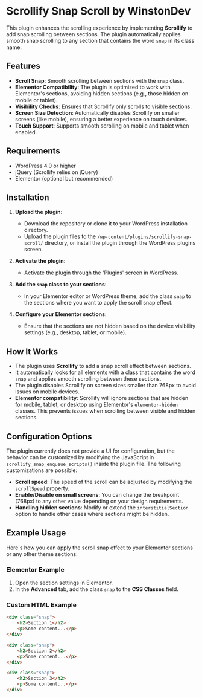 # Scrollify Snap Scroll by WinstonDev

This plugin enhances the scrolling experience by implementing **Scrollify** to add snap scrolling between sections. The plugin automatically applies smooth snap scrolling to any section that contains the word `snap` in its class name. 

## Features

- **Scroll Snap**: Smooth scrolling between sections with the `snap` class.
- **Elementor Compatibility**: The plugin is optimized to work with Elementor's sections, avoiding hidden sections (e.g., those hidden on mobile or tablet).
- **Visibility Checks**: Ensures that Scrollify only scrolls to visible sections.
- **Screen Size Detection**: Automatically disables Scrollify on smaller screens (like mobile), ensuring a better experience on touch devices.
- **Touch Support**: Supports smooth scrolling on mobile and tablet when enabled.

## Requirements

- WordPress 4.0 or higher
- jQuery (Scrollify relies on jQuery)
- Elementor (optional but recommended)

## Installation

1. **Upload the plugin**:
    - Download the repository or clone it to your WordPress installation directory.
    - Upload the plugin files to the `/wp-content/plugins/scrollify-snap-scroll/` directory, or install the plugin through the WordPress plugins screen.

2. **Activate the plugin**:
    - Activate the plugin through the 'Plugins' screen in WordPress.

3. **Add the `snap` class to your sections**:
    - In your Elementor editor or WordPress theme, add the class `snap` to the sections where you want to apply the scroll snap effect.

4. **Configure your Elementor sections**:
    - Ensure that the sections are not hidden based on the device visibility settings (e.g., desktop, tablet, or mobile).

## How It Works

- The plugin uses **Scrollify** to add a snap scroll effect between sections.
- It automatically looks for all elements with a class that contains the word `snap` and applies smooth scrolling between these sections.
- The plugin disables Scrollify on screen sizes smaller than 768px to avoid issues on mobile devices.
- **Elementor compatibility**: Scrollify will ignore sections that are hidden for mobile, tablet, or desktop using Elementor's `elementor-hidden` classes. This prevents issues when scrolling between visible and hidden sections.

## Configuration Options

The plugin currently does not provide a UI for configuration, but the behavior can be customized by modifying the JavaScript in `scrollify_snap_enqueue_scripts()` inside the plugin file. The following customizations are possible:

- **Scroll speed**: The speed of the scroll can be adjusted by modifying the `scrollSpeed` property.
- **Enable/Disable on small screens**: You can change the breakpoint (768px) to any other value depending on your design requirements.
- **Handling hidden sections**: Modify or extend the `interstitialSection` option to handle other cases where sections might be hidden.

## Example Usage

Here's how you can apply the scroll snap effect to your Elementor sections or any other theme sections:

### Elementor Example

1. Open the section settings in Elementor.
2. In the **Advanced** tab, add the class `snap` to the **CSS Classes** field.

### Custom HTML Example

```html
<div class="snap">
    <h2>Section 1</h2>
    <p>Some content...</p>
</div>

<div class="snap">
    <h2>Section 2</h2>
    <p>Some content...</p>
</div>

<div class="snap">
    <h2>Section 3</h2>
    <p>Some content...</p>
</div>
